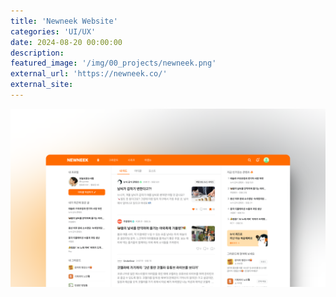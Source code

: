 ```yaml
---
title: 'Newneek Website'
categories: 'UI/UX'
date: 2024-08-20 00:00:00
description: 
featured_image: '/img/00_projects/newneek.png'
external_url: 'https://newneek.co/'
external_site: 
---
```

![](/img/00_projects/newneek.png)


